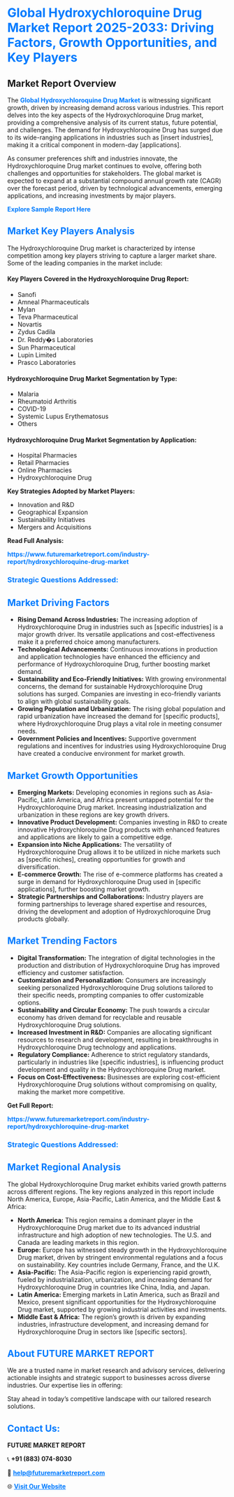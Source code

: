 <h1 style="color: #007BFF;">Global Hydroxychloroquine Drug Market Report 2025-2033: Driving Factors, Growth Opportunities, and Key Players</h1>

<section id="overview">
<h2>Market Report Overview</h2>
<p>The <a href="https://www.futuremarketreport.com/industry-report/hydroxychloroquine-drug-market" style="color: #007BFF; text-decoration: none;"><strong>Global Hydroxychloroquine Drug Market</strong></a> is witnessing significant growth, driven by increasing demand across various industries. This report delves into the key aspects of the Hydroxychloroquine Drug market, providing a comprehensive analysis of its current status, future potential, and challenges. The demand for Hydroxychloroquine Drug has surged due to its wide-ranging applications in industries such as [insert industries], making it a critical component in modern-day [applications].</p>
<p>As consumer preferences shift and industries innovate, the Hydroxychloroquine Drug market continues to evolve, offering both challenges and opportunities for stakeholders. The global market is expected to expand at a substantial compound annual growth rate (CAGR) over the forecast period, driven by technological advancements, emerging applications, and increasing investments by major players.</p>
</section>

<section id="overview">
<p><a href="https://www.futuremarketreport.com/request-sample/reportId=127221" style="color: #007BFF; text-decoration: none;"><strong>Explore Sample Report Here</strong></a></p>
</section>

<section id="key-players">
<h2 style="color: #007BFF;">Market Key Players Analysis</h2>
<p>The Hydroxychloroquine Drug market is characterized by intense competition among key players striving to capture a larger market share. Some of the leading companies in the market include:</p>
<h4>Key Players Covered in the Hydroxychloroquine Drug Report:</h4>
<ul><li>Sanofi</li><li>Amneal Pharmaceuticals</li><li>Mylan</li><li>Teva Pharmaceutical</li><li>Novartis</li><li>Zydus Cadila</li><li>Dr. Reddy�s Laboratories</li><li>Sun Pharmaceutical</li><li>Lupin Limited</li><li>Prasco Laboratories</li></ul>
<h4>Hydroxychloroquine Drug Market Segmentation by Type:</h4>
<ul><li>Malaria</li><li>Rheumatoid Arthritis</li><li>COVID-19</li><li>Systemic Lupus Erythematosus</li><li>Others</li></ul>

<h4>Hydroxychloroquine Drug Market Segmentation by Application:</h4>
<ul><li>Hospital Pharmacies</li><li>Retail Pharmacies</li><li>Online Pharmacies</li><li>Hydroxychloroquine Drug</li></ul>
<p><strong>Key Strategies Adopted by Market Players:</strong></p>
<ul>
<li>Innovation and R&D</li>
<li>Geographical Expansion</li>
<li>Sustainability Initiatives</li>
<li>Mergers and Acquisitions</li>
</ul>
</section>

<section>
<p><strong>Read Full Analysis: </strong></p><a href="https://www.futuremarketreport.com/industry-report/hydroxychloroquine-drug-market" style="color: #007BFF; text-decoration: none;"><strong>https://www.futuremarketreport.com/industry-report/hydroxychloroquine-drug-market</strong></a>
<h3 style="color: #007BFF;">Strategic Questions Addressed:</h3>
</section>

<section id="driving-factors">
<h2 style="color: #007BFF;">Market Driving Factors</h2>
<ul>
<li><strong>Rising Demand Across Industries:</strong> The increasing adoption of Hydroxychloroquine Drug in industries such as [specific industries] is a major growth driver. Its versatile applications and cost-effectiveness make it a preferred choice among manufacturers.</li>
<li><strong>Technological Advancements:</strong> Continuous innovations in production and application technologies have enhanced the efficiency and performance of Hydroxychloroquine Drug, further boosting market demand.</li>
<li><strong>Sustainability and Eco-Friendly Initiatives:</strong> With growing environmental concerns, the demand for sustainable Hydroxychloroquine Drug solutions has surged. Companies are investing in eco-friendly variants to align with global sustainability goals.</li>
<li><strong>Growing Population and Urbanization:</strong> The rising global population and rapid urbanization have increased the demand for [specific products], where Hydroxychloroquine Drug plays a vital role in meeting consumer needs.</li>
<li><strong>Government Policies and Incentives:</strong> Supportive government regulations and incentives for industries using Hydroxychloroquine Drug have created a conducive environment for market growth.</li>
</ul>
</section>

<section id="growth-opportunities">
<h2 style="color: #007BFF;">Market Growth Opportunities</h2>
<ul>
<li><strong>Emerging Markets:</strong> Developing economies in regions such as Asia-Pacific, Latin America, and Africa present untapped potential for the Hydroxychloroquine Drug market. Increasing industrialization and urbanization in these regions are key growth drivers.</li>
<li><strong>Innovative Product Development:</strong> Companies investing in R&D to create innovative Hydroxychloroquine Drug products with enhanced features and applications are likely to gain a competitive edge.</li>
<li><strong>Expansion into Niche Applications:</strong> The versatility of Hydroxychloroquine Drug allows it to be utilized in niche markets such as [specific niches], creating opportunities for growth and diversification.</li>
<li><strong>E-commerce Growth:</strong> The rise of e-commerce platforms has created a surge in demand for Hydroxychloroquine Drug used in [specific applications], further boosting market growth.</li>
<li><strong>Strategic Partnerships and Collaborations:</strong> Industry players are forming partnerships to leverage shared expertise and resources, driving the development and adoption of Hydroxychloroquine Drug products globally.</li>
</ul>
</section>

<section id="trending-factors">
<h2 style="color: #007BFF;">Market Trending Factors</h2>
<ul>
<li><strong>Digital Transformation:</strong> The integration of digital technologies in the production and distribution of Hydroxychloroquine Drug has improved efficiency and customer satisfaction.</li>
<li><strong>Customization and Personalization:</strong> Consumers are increasingly seeking personalized Hydroxychloroquine Drug solutions tailored to their specific needs, prompting companies to offer customizable options.</li>
<li><strong>Sustainability and Circular Economy:</strong> The push towards a circular economy has driven demand for recyclable and reusable Hydroxychloroquine Drug solutions.</li>
<li><strong>Increased Investment in R&D:</strong> Companies are allocating significant resources to research and development, resulting in breakthroughs in Hydroxychloroquine Drug technology and applications.</li>
<li><strong>Regulatory Compliance:</strong> Adherence to strict regulatory standards, particularly in industries like [specific industries], is influencing product development and quality in the Hydroxychloroquine Drug market.</li>
<li><strong>Focus on Cost-Effectiveness:</strong> Businesses are exploring cost-efficient Hydroxychloroquine Drug solutions without compromising on quality, making the market more competitive.</li>
</ul>
</section>

<section>
<p><strong>Get Full Report: </strong></p><a href="https://www.futuremarketreport.com/industry-report/hydroxychloroquine-drug-market" style="color: #007BFF; text-decoration: none;"><strong>https://www.futuremarketreport.com/industry-report/hydroxychloroquine-drug-market</strong></a>
<h3 style="color: #007BFF;">Strategic Questions Addressed:</h3>
</section>


<section id="regional-analysis">
<h2 style="color: #007BFF;">Market Regional Analysis</h2>
<p>The global Hydroxychloroquine Drug market exhibits varied growth patterns across different regions. The key regions analyzed in this report include North America, Europe, Asia-Pacific, Latin America, and the Middle East & Africa:</p>
<ul>
<li><strong>North America:</strong> This region remains a dominant player in the Hydroxychloroquine Drug market due to its advanced industrial infrastructure and high adoption of new technologies. The U.S. and Canada are leading markets in this region.</li>
<li><strong>Europe:</strong> Europe has witnessed steady growth in the Hydroxychloroquine Drug market, driven by stringent environmental regulations and a focus on sustainability. Key countries include Germany, France, and the U.K.</li>
<li><strong>Asia-Pacific:</strong> The Asia-Pacific region is experiencing rapid growth, fueled by industrialization, urbanization, and increasing demand for Hydroxychloroquine Drug in countries like China, India, and Japan.</li>
<li><strong>Latin America:</strong> Emerging markets in Latin America, such as Brazil and Mexico, present significant opportunities for the Hydroxychloroquine Drug market, supported by growing industrial activities and investments.</li>
<li><strong>Middle East & Africa:</strong> The region’s growth is driven by expanding industries, infrastructure development, and increasing demand for Hydroxychloroquine Drug in sectors like [specific sectors].</li>
</ul>
</section>

<footer>
<h2 style="color: #007BFF;">About FUTURE MARKET REPORT</h2>
<p>We are a trusted name in market research and advisory services, delivering actionable insights and strategic support to businesses across diverse industries. Our expertise lies in offering:</p>

<p>Stay ahead in today’s competitive landscape with our tailored research solutions.</p>

<h2 style="color: #007BFF;">Contact Us:</h2>
<p><strong>FUTURE MARKET REPORT</strong></p>
<p>📞 <strong>+91 (883) 074-8030</strong></p>
<p>📧 <strong><a href="mailto:help@futuremarketreport.com" style="color: #007BFF;">help@futuremarketreport.com</a></strong></p>
<p>🌐 <strong><a href="https://www.futuremarketreport.com/" style="color: #007BFF;">Visit Our Website</a></strong></p>
</footer>